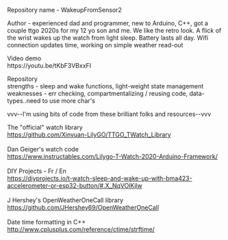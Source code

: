 <p>Repository name - WakeupFromSensor2</p>

<p>
Author - experienced dad and programmer, new to Arduino, C++, got a couple ttgo 2020s for my 12 yo son and me. We like the retro look. A flick of the wrist wakes up the watch from light sleep. Battery lasts all day. Wifi connection updates time, working on simple weather read-out
</p>

<p>
Video demo<br>
https://youtu.be/tKbF3VBxxFI<br>
</p>

<p>
Repository<br>
strengths - sleep and wake functions, light-weight state management<br>
weaknesses - err checking, compartmentalizing / reusing code, data-types..need to use more char's<br>
</p>

<p>
vvv--I'm using bits of code from these brilliant folks and resources--vvv<br>
</p>

The "official" watch library<br>
https://github.com/Xinyuan-LilyGO/TTGO_TWatch_Library
<br>
<br>
Dan Geiger's watch code<br>
https://www.instructables.com/Lilygo-T-Watch-2020-Arduino-Framework/
<br>
<br>
DIY Projects - Fr / En<br>
https://diyprojects.io/t-watch-sleep-and-wake-up-with-bma423-accelerometer-or-esp32-button/#.X_NqVOlKjlw 
<br>
<br>
J Hershey's OpenWeatherOneCall library<br>
https://github.com/JHershey69/OpenWeatherOneCall 
<br>
<br>
Date time formatting in C++<br>
http://www.cplusplus.com/reference/ctime/strftime/
</p>